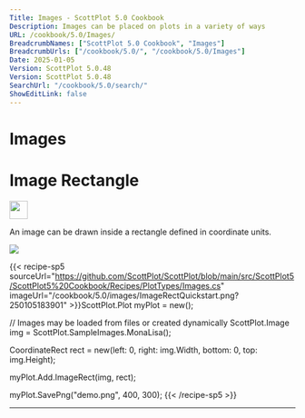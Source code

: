 ```yaml
---
Title: Images - ScottPlot 5.0 Cookbook
Description: Images can be placed on plots in a variety of ways
URL: /cookbook/5.0/Images/
BreadcrumbNames: ["ScottPlot 5.0 Cookbook", "Images"]
BreadcrumbUrls: ["/cookbook/5.0/", "/cookbook/5.0/Images"]
Date: 2025-01-05
Version: ScottPlot 5.0.48
Version: ScottPlot 5.0.48
SearchUrl: "/cookbook/5.0/search/"
ShowEditLink: false
---
```


<h1>Images</h1>


<div class='d-flex align-items-center mt-5'>
<h1 class='me-2 text-dark my-0 border-0'>Image Rectangle</h1>
<a href='/cookbook/5.0/Images/ImageRectQuickstart' target='_blank'>
<img src='/images/icons/new-window.svg' style='height: 2rem;' class='new-window-icon'>
</a>
</div>

An image can be drawn inside a rectangle defined in coordinate units.

[![](/cookbook/5.0/images/ImageRectQuickstart.png?250105183901)](/cookbook/5.0/images/ImageRectQuickstart.png?250105183901)

{{< recipe-sp5 sourceUrl="https://github.com/ScottPlot/ScottPlot/blob/main/src/ScottPlot5/ScottPlot5%20Cookbook/Recipes/PlotTypes/Images.cs" imageUrl="/cookbook/5.0/images/ImageRectQuickstart.png?250105183901" >}}ScottPlot.Plot myPlot = new();

// Images may be loaded from files or created dynamically
ScottPlot.Image img = ScottPlot.SampleImages.MonaLisa();

CoordinateRect rect = new(left: 0, right: img.Width, bottom: 0, top: img.Height);

myPlot.Add.ImageRect(img, rect);

myPlot.SavePng("demo.png", 400, 300);
{{< /recipe-sp5 >}}

<hr class='my-5 invisible'>


